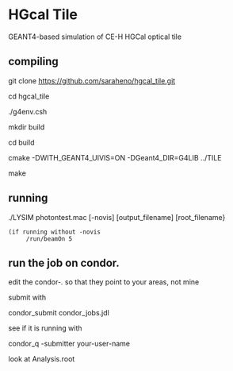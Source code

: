 # HGcal Tile
GEANT4-based simulation of CE-H HGCal optical tile

## compiling

  git clone https://github.com/saraheno/hgcal_tile.git

  cd hgcal_tile

  ./g4env.csh

  mkdir build

  cd build 

  cmake -DWITH_GEANT4_UIVIS=ON -DGeant4_DIR=G4LIB ../TILE

  make


## running
  ./LYSIM photontest.mac [-novis] [output_filename] [root_filename}

    (if running without -novis
         /run/beamOn 5

## run the job on condor.

edit the condor-*.* so that they point to your areas, not mine

submit with

condor_submit condor_jobs.jdl

see if it is running with

condor_q -submitter your-user-name  

look at Analysis.root 

